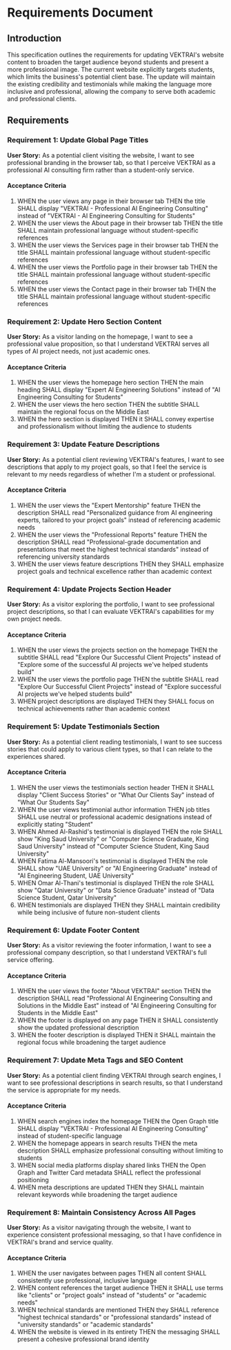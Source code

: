 # Requirements Document

## Introduction

This specification outlines the requirements for updating VEKTRAI's website content to broaden the target audience beyond students and present a more professional image. The current website explicitly targets students, which limits the business's potential client base. The update will maintain the existing credibility and testimonials while making the language more inclusive and professional, allowing the company to serve both academic and professional clients.

## Requirements

### Requirement 1: Update Global Page Titles

**User Story:** As a potential client visiting the website, I want to see professional branding in the browser tab, so that I perceive VEKTRAI as a professional AI consulting firm rather than a student-only service.

#### Acceptance Criteria

1. WHEN the user views any page in their browser tab THEN the title SHALL display "VEKTRAI - Professional AI Engineering Consulting" instead of "VEKTRAI - AI Engineering Consulting for Students"
2. WHEN the user views the About page in their browser tab THEN the title SHALL maintain professional language without student-specific references
3. WHEN the user views the Services page in their browser tab THEN the title SHALL maintain professional language without student-specific references
4. WHEN the user views the Portfolio page in their browser tab THEN the title SHALL maintain professional language without student-specific references
5. WHEN the user views the Contact page in their browser tab THEN the title SHALL maintain professional language without student-specific references

### Requirement 2: Update Hero Section Content

**User Story:** As a visitor landing on the homepage, I want to see a professional value proposition, so that I understand VEKTRAI serves all types of AI project needs, not just academic ones.

#### Acceptance Criteria

1. WHEN the user views the homepage hero section THEN the main heading SHALL display "Expert AI Engineering Solutions" instead of "AI Engineering Consulting for Students"
2. WHEN the user views the hero section THEN the subtitle SHALL maintain the regional focus on the Middle East
3. WHEN the hero section is displayed THEN it SHALL convey expertise and professionalism without limiting the audience to students

### Requirement 3: Update Feature Descriptions

**User Story:** As a potential client reviewing VEKTRAI's features, I want to see descriptions that apply to my project goals, so that I feel the service is relevant to my needs regardless of whether I'm a student or professional.

#### Acceptance Criteria

1. WHEN the user views the "Expert Mentorship" feature THEN the description SHALL read "Personalized guidance from AI engineering experts, tailored to your project goals" instead of referencing academic needs
2. WHEN the user views the "Professional Reports" feature THEN the description SHALL read "Professional-grade documentation and presentations that meet the highest technical standards" instead of referencing university standards
3. WHEN the user views feature descriptions THEN they SHALL emphasize project goals and technical excellence rather than academic context

### Requirement 4: Update Projects Section Header

**User Story:** As a visitor exploring the portfolio, I want to see professional project descriptions, so that I can evaluate VEKTRAI's capabilities for my own project needs.

#### Acceptance Criteria

1. WHEN the user views the projects section on the homepage THEN the subtitle SHALL read "Explore Our Successful Client Projects" instead of "Explore some of the successful AI projects we've helped students build"
2. WHEN the user views the portfolio page THEN the subtitle SHALL read "Explore Our Successful Client Projects" instead of "Explore successful AI projects we've helped students build"
3. WHEN project descriptions are displayed THEN they SHALL focus on technical achievements rather than academic context

### Requirement 5: Update Testimonials Section

**User Story:** As a potential client reading testimonials, I want to see success stories that could apply to various client types, so that I can relate to the experiences shared.

#### Acceptance Criteria

1. WHEN the user views the testimonials section header THEN it SHALL display "Client Success Stories" or "What Our Clients Say" instead of "What Our Students Say"
2. WHEN the user views testimonial author information THEN job titles SHALL use neutral or professional academic designations instead of explicitly stating "Student"
3. WHEN Ahmed Al-Rashid's testimonial is displayed THEN the role SHALL show "King Saud University" or "Computer Science Graduate, King Saud University" instead of "Computer Science Student, King Saud University"
4. WHEN Fatima Al-Mansoori's testimonial is displayed THEN the role SHALL show "UAE University" or "AI Engineering Graduate" instead of "AI Engineering Student, UAE University"
5. WHEN Omar Al-Thani's testimonial is displayed THEN the role SHALL show "Qatar University" or "Data Science Graduate" instead of "Data Science Student, Qatar University"
6. WHEN testimonials are displayed THEN they SHALL maintain credibility while being inclusive of future non-student clients

### Requirement 6: Update Footer Content

**User Story:** As a visitor reviewing the footer information, I want to see a professional company description, so that I understand VEKTRAI's full service offering.

#### Acceptance Criteria

1. WHEN the user views the footer "About VEKTRAI" section THEN the description SHALL read "Professional AI Engineering Consulting and Solutions in the Middle East" instead of "AI Engineering Consulting for Students in the Middle East"
2. WHEN the footer is displayed on any page THEN it SHALL consistently show the updated professional description
3. WHEN the footer description is displayed THEN it SHALL maintain the regional focus while broadening the target audience

### Requirement 7: Update Meta Tags and SEO Content

**User Story:** As a potential client finding VEKTRAI through search engines, I want to see professional descriptions in search results, so that I understand the service is appropriate for my needs.

#### Acceptance Criteria

1. WHEN search engines index the homepage THEN the Open Graph title SHALL display "VEKTRAI - Professional AI Engineering Consulting" instead of student-specific language
2. WHEN the homepage appears in search results THEN the meta description SHALL emphasize professional consulting without limiting to students
3. WHEN social media platforms display shared links THEN the Open Graph and Twitter Card metadata SHALL reflect the professional positioning
4. WHEN meta descriptions are updated THEN they SHALL maintain relevant keywords while broadening the target audience

### Requirement 8: Maintain Consistency Across All Pages

**User Story:** As a visitor navigating through the website, I want to experience consistent professional messaging, so that I have confidence in VEKTRAI's brand and service quality.

#### Acceptance Criteria

1. WHEN the user navigates between pages THEN all content SHALL consistently use professional, inclusive language
2. WHEN content references the target audience THEN it SHALL use terms like "clients" or "project goals" instead of "students" or "academic needs"
3. WHEN technical standards are mentioned THEN they SHALL reference "highest technical standards" or "professional standards" instead of "university standards" or "academic standards"
4. WHEN the website is viewed in its entirety THEN the messaging SHALL present a cohesive professional brand identity
